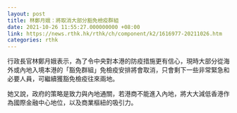 ```yaml
---
layout: post
title: 林鄭月娥：將取消大部分豁免檢疫群組
date: 2021-10-26 11:55:27.000000000 +08:00
link: https://news.rthk.hk/rthk/ch/component/k2/1616977-20211026.htm
categories: rthk
---
```


行政長官林鄭月娥表示，為了令中央對本港的防疫措施更有信心，現時大部分從海外或內地入境本港的「豁免群組」免檢疫安排將會取消，只會剩下一些非常緊急和必要人員，可繼續獲豁免檢疫往來兩地。

她又說，政府的策略是致力與內地通關，若港商不能進入內地，將大大減低香港作為國際金融中心地位，以及商業樞紐的吸引力。
